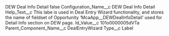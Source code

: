 <?xml version="1.0" encoding="UTF-8"?>
<CustomMetadata xmlns="http://soap.sforce.com/2006/04/metadata" xmlns:xsi="http://www.w3.org/2001/XMLSchema-instance" xmlns:xsd="http://www.w3.org/2001/XMLSchema">
    <label>DEW Deal Info Detail</label>
    <protected>false</protected>
    <values>
        <field>Configuration_Name__c</field>
        <value xsi:type="xsd:string">DEW Deal Info Detail</value>
    </values>
    <values>
        <field>Help_Text__c</field>
        <value xsi:type="xsd:string">This labe is used in Deal Entry Wizard functionality, and stores the name of fieldset of Opportunity ‘McaApp__DEWDealInfoDetail’ used for Detail Info section on DEW page.</value>
    </values>
    <values>
        <field>Id_Value__c</field>
        <value xsi:type="xsd:string">101o0000005dVTa</value>
    </values>
    <values>
        <field>Parent_Component_Name__c</field>
        <value xsi:type="xsd:string">DealEntryWizard</value>
    </values>
    <values>
        <field>Type__c</field>
        <value xsi:type="xsd:string">Label</value>
    </values>
</CustomMetadata>

